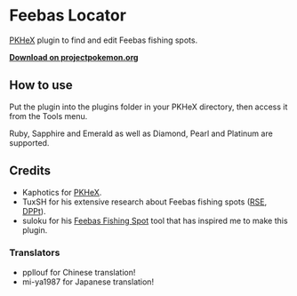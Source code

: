 # Feebas Locator
[PKHeX](https://github.com/kwsch/PKHeX) plugin to find and edit Feebas fishing spots.

**[Download on projectpokemon.org](https://projectpokemon.org/home/files/file/2885-pkhex-plugin-feebas-locator/)**

## How to use
Put the plugin into the plugins folder in your PKHeX directory, then access it from the Tools menu.

Ruby, Sapphire and Emerald as well as Diamond, Pearl and Platinum are supported.

## Credits
- Kaphotics for [PKHeX](https://github.com/kwsch/PKHeX).
- TuxSH for his extensive research about Feebas fishing spots ([RSE](https://www.smogon.com/forums/threads/past-gen-rng-research.61090/page-34#post-3986326), [DPPt](https://www.smogon.com/forums/threads/past-gen-rng-research.61090/page-36#post-4079097)).
- suloku for his [Feebas Fishing Spot](https://projectpokemon.org/home/forums/topic/37192-feebas-fishing-spot-value-rusaem/) tool that has inspired me to make this plugin.

### Translators
- ppllouf for Chinese translation!
- mi-ya1987 for Japanese translation!